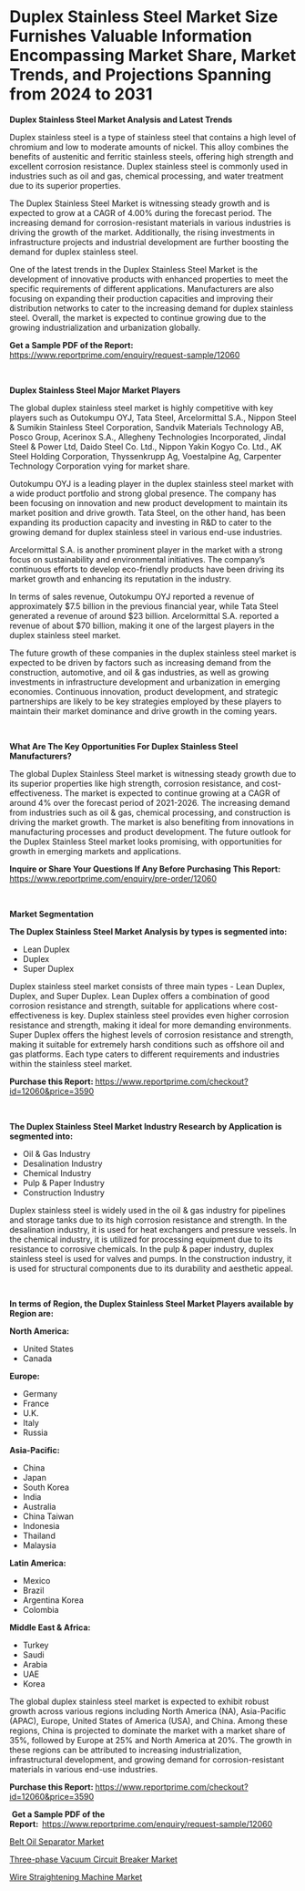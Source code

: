 <p><h1>Duplex Stainless Steel Market Size Furnishes Valuable Information Encompassing Market Share, Market Trends, and Projections Spanning from 2024 to 2031</h1></p><p><strong>Duplex Stainless Steel Market Analysis and Latest Trends</strong></p>
<p><p>Duplex stainless steel is a type of stainless steel that contains a high level of chromium and low to moderate amounts of nickel. This alloy combines the benefits of austenitic and ferritic stainless steels, offering high strength and excellent corrosion resistance. Duplex stainless steel is commonly used in industries such as oil and gas, chemical processing, and water treatment due to its superior properties.</p><p>The Duplex Stainless Steel Market is witnessing steady growth and is expected to grow at a CAGR of 4.00% during the forecast period. The increasing demand for corrosion-resistant materials in various industries is driving the growth of the market. Additionally, the rising investments in infrastructure projects and industrial development are further boosting the demand for duplex stainless steel.</p><p>One of the latest trends in the Duplex Stainless Steel Market is the development of innovative products with enhanced properties to meet the specific requirements of different applications. Manufacturers are also focusing on expanding their production capacities and improving their distribution networks to cater to the increasing demand for duplex stainless steel. Overall, the market is expected to continue growing due to the growing industrialization and urbanization globally.</p></p>
<p><strong>Get a Sample PDF of the Report:&nbsp;</strong> <a href="https://www.reportprime.com/enquiry/request-sample/12060">https://www.reportprime.com/enquiry/request-sample/12060</a></p>
<p>&nbsp;</p>
<p><strong>Duplex Stainless Steel Major Market Players</strong></p>
<p><p>The global duplex stainless steel market is highly competitive with key players such as Outokumpu OYJ, Tata Steel, Arcelormittal S.A., Nippon Steel & Sumikin Stainless Steel Corporation, Sandvik Materials Technology AB, Posco Group, Acerinox S.A., Allegheny Technologies Incorporated, Jindal Steel & Power Ltd, Daido Steel Co. Ltd., Nippon Yakin Kogyo Co. Ltd., AK Steel Holding Corporation, Thyssenkrupp Ag, Voestalpine Ag, Carpenter Technology Corporation vying for market share.</p><p>Outokumpu OYJ is a leading player in the duplex stainless steel market with a wide product portfolio and strong global presence. The company has been focusing on innovation and new product development to maintain its market position and drive growth. Tata Steel, on the other hand, has been expanding its production capacity and investing in R&D to cater to the growing demand for duplex stainless steel in various end-use industries.</p><p>Arcelormittal S.A. is another prominent player in the market with a strong focus on sustainability and environmental initiatives. The company’s continuous efforts to develop eco-friendly products have been driving its market growth and enhancing its reputation in the industry.</p><p>In terms of sales revenue, Outokumpu OYJ reported a revenue of approximately $7.5 billion in the previous financial year, while Tata Steel generated a revenue of around $23 billion. Arcelormittal S.A. reported a revenue of about $70 billion, making it one of the largest players in the duplex stainless steel market.</p><p>The future growth of these companies in the duplex stainless steel market is expected to be driven by factors such as increasing demand from the construction, automotive, and oil & gas industries, as well as growing investments in infrastructure development and urbanization in emerging economies. Continuous innovation, product development, and strategic partnerships are likely to be key strategies employed by these players to maintain their market dominance and drive growth in the coming years.</p></p>
<p>&nbsp;</p>
<p><strong>What Are The Key Opportunities For Duplex Stainless Steel Manufacturers?</strong></p>
<p><p>The global Duplex Stainless Steel market is witnessing steady growth due to its superior properties like high strength, corrosion resistance, and cost-effectiveness. The market is expected to continue growing at a CAGR of around 4% over the forecast period of 2021-2026. The increasing demand from industries such as oil & gas, chemical processing, and construction is driving the market growth. The market is also benefiting from innovations in manufacturing processes and product development. The future outlook for the Duplex Stainless Steel market looks promising, with opportunities for growth in emerging markets and applications.</p></p>
<p><strong>Inquire or Share Your Questions If Any Before Purchasing This Report:</strong> <a href="https://www.reportprime.com/enquiry/pre-order/12060">https://www.reportprime.com/enquiry/pre-order/12060</a></p>
<p>&nbsp;</p>
<p><strong>Market Segmentation</strong></p>
<p><strong>The Duplex Stainless Steel Market Analysis by types is segmented into:</strong></p>
<p><ul><li>Lean Duplex</li><li>Duplex</li><li>Super Duplex</li></ul></p>
<p><p>Duplex stainless steel market consists of three main types - Lean Duplex, Duplex, and Super Duplex. Lean Duplex offers a combination of good corrosion resistance and strength, suitable for applications where cost-effectiveness is key. Duplex stainless steel provides even higher corrosion resistance and strength, making it ideal for more demanding environments. Super Duplex offers the highest levels of corrosion resistance and strength, making it suitable for extremely harsh conditions such as offshore oil and gas platforms. Each type caters to different requirements and industries within the stainless steel market.</p></p>
<p><strong>Purchase this Report:&nbsp;</strong><a href="https://www.reportprime.com/checkout?id=12060&price=3590">https://www.reportprime.com/checkout?id=12060&price=3590</a></p>
<p>&nbsp;</p>
<p><strong>The Duplex Stainless Steel Market Industry Research by Application is segmented into:</strong></p>
<p><ul><li>Oil & Gas Industry</li><li>Desalination Industry</li><li>Chemical Industry</li><li>Pulp & Paper Industry</li><li>Construction Industry</li></ul></p>
<p><p>Duplex stainless steel is widely used in the oil & gas industry for pipelines and storage tanks due to its high corrosion resistance and strength. In the desalination industry, it is used for heat exchangers and pressure vessels. In the chemical industry, it is utilized for processing equipment due to its resistance to corrosive chemicals. In the pulp & paper industry, duplex stainless steel is used for valves and pumps. In the construction industry, it is used for structural components due to its durability and aesthetic appeal.</p></p>
<p>&nbsp;</p>
<p><strong>In terms of Region, the Duplex Stainless Steel Market Players available by Region are:</strong></p>
<p>
    <p> <strong> North America: </strong>
        <ul>
            <li>United States</li>
            <li>Canada</li>
        </ul>
        </p> 
    <p> <strong> Europe: </strong>
        <ul>
            <li>Germany</li>
            <li>France</li>
            <li>U.K.</li>
            <li>Italy</li>
            <li>Russia</li>
        </ul>
        </p> 
    <p> <strong> Asia-Pacific: </strong>
        <ul>
            <li>China</li>
            <li>Japan</li>
            <li>South Korea</li>
            <li>India</li>
            <li>Australia</li>
            <li>China Taiwan</li>
            <li>Indonesia</li>
            <li>Thailand</li>
            <li>Malaysia</li>
        </ul>
        </p> 
    <p> <strong> Latin America: </strong>
        <ul>
            <li>Mexico</li>
            <li>Brazil</li>
            <li>Argentina Korea</li>
            <li>Colombia</li>
        </ul>
        </p> 
    <p> <strong> Middle East & Africa: </strong>
        <ul>
            <li>Turkey</li>
            <li>Saudi</li>
            <li>Arabia</li>
            <li>UAE</li>
            <li>Korea</li>
        </ul>
    </p>
    </p>
<p><p>The global duplex stainless steel market is expected to exhibit robust growth across various regions including North America (NA), Asia-Pacific (APAC), Europe, United States of America (USA), and China. Among these regions, China is projected to dominate the market with a market share of 35%, followed by Europe at 25% and North America at 20%. The growth in these regions can be attributed to increasing industrialization, infrastructural development, and growing demand for corrosion-resistant materials in various end-use industries.</p></p>
<p><strong>Purchase this Report: </strong><a href="https://www.reportprime.com/checkout?id=12060&price=3590">https://www.reportprime.com/checkout?id=12060&price=3590</a></p>
<p>&nbsp;<strong>Get a Sample PDF of the Report:&nbsp;&nbsp;</strong><a href="https://www.reportprime.com/enquiry/request-sample/12060">https://www.reportprime.com/enquiry/request-sample/12060</a></p>
<p><strong></strong></p>
<p><p><a href="https://view.publitas.com/reportprime-1/belt-oil-separator-market-size-market-trends-and-growth-outlook-forecasted-for-period-from-2023-to-2030/">Belt Oil Separator Market</a></p><p><a href="https://view.publitas.com/reportprime-1/three-phase-vacuum-circuit-breaker-market-centers-on-aspects-such-as-market-growth-market-share-market-opportunity-and-projected-forecasts-spanning-from-2023-to-2030/">Three-phase Vacuum Circuit Breaker Market</a></p><p><a href="https://view.publitas.com/reportprime-1/wire-straightening-machine-market-provides-detailed-segmentation-of-this-market-based-on-type-application-and-region-and-forecast-for-the-period-from-2023-2030/">Wire Straightening Machine Market</a></p></p>